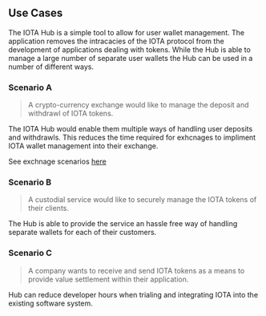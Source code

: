 ## Use Cases
The IOTA Hub is a simple tool to allow for user wallet management. The application removes the intracacies of the IOTA protocol from the development of applications dealing with tokens. While the Hub is able to manage a large number of separate user wallets the Hub can be used in a number of different ways.

### Scenario A 
> A crypto-currency exchange would like to manage the deposit and withdrawl of IOTA tokens. 

The IOTA Hub would enable them multiple ways of handling user deposits and withdrawls. This reduces the time required for exhcnages to impliment IOTA wallet management into their exchange.

See exchnage scenarios [here](../knowledge-base/exchange-implementation.md)

### Scenario B
> A custodial service would like to securely manage the IOTA tokens of their clients.

The Hub is able to provide the service an hassle free way of handling separate wallets for each of their customers.

### Scenario C
> A company wants to receive and send IOTA tokens as a means to provide value settlement within their application.

Hub can reduce developer hours when trialing and integrating IOTA into the existing software system. 

